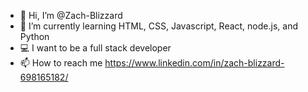 - 👋 Hi, I’m @Zach-Blizzard
- 🌱 I’m currently learning HTML, CSS, Javascript, React, node.js, and Python
- 💻 I want to be a full stack developer
- 📫 How to reach me https://www.linkedin.com/in/zach-blizzard-698165182/

<!---
Zach-Blizzard/Zach-Blizzard is a ✨ special ✨ repository because its `README.md` (this file) appears on your GitHub profile.
You can click the Preview link to take a look at your changes.
--->

